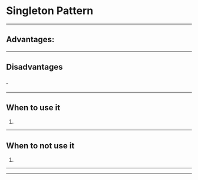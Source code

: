 # Singleton Pattern



***

## Advantages:

#### 

***

## Disadvantages

#### .

***

## When to use it
1. 
***

## When to not use it
1.

***
***